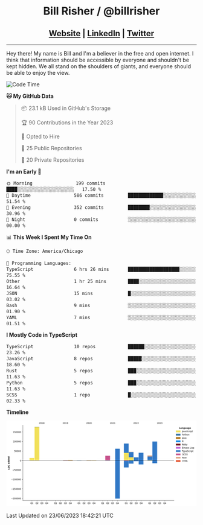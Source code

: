 
<h1 align="center">
    Bill Risher / @billrisher <br />
</h1>
<h2 align="center">
    <a href="https://billrisher.com">Website</a> | <a href="https://linkedin.com/in/william-risher">LinkedIn</a> | <a href="https://twitter.com/billrisher_">Twitter</a> 
 </h2>

---

Hey there! My name is Bill and I'm a believer in the free and open internet. 
I think that information should be accessible by everyone and shouldn't be kept hidden. 
We all stand on the shoulders of giants, and everyone should be able to enjoy the view.

<!--START_SECTION:waka-->
![Code Time](http://img.shields.io/badge/Code%20Time-185%20hrs%2018%20mins-blue)

**🐱 My GitHub Data** 

> 📦 23.1 kB Used in GitHub's Storage 
 > 
> 🏆 90 Contributions in the Year 2023
 > 
> 💼 Opted to Hire
 > 
> 📜 25 Public Repositories 
 > 
> 🔑 20 Private Repositories 
 > 
**I'm an Early 🐤** 

```text
🌞 Morning                199 commits         ████░░░░░░░░░░░░░░░░░░░░░   17.50 % 
🌆 Daytime                586 commits         █████████████░░░░░░░░░░░░   51.54 % 
🌃 Evening                352 commits         ████████░░░░░░░░░░░░░░░░░   30.96 % 
🌙 Night                  0 commits           ░░░░░░░░░░░░░░░░░░░░░░░░░   00.00 % 
```


📊 **This Week I Spent My Time On** 

```text
🕑︎ Time Zone: America/Chicago

💬 Programming Languages: 
TypeScript               6 hrs 26 mins       ███████████████████░░░░░░   75.55 % 
Other                    1 hr 25 mins        ████░░░░░░░░░░░░░░░░░░░░░   16.64 % 
JSON                     15 mins             █░░░░░░░░░░░░░░░░░░░░░░░░   03.02 % 
Bash                     9 mins              ░░░░░░░░░░░░░░░░░░░░░░░░░   01.90 % 
YAML                     7 mins              ░░░░░░░░░░░░░░░░░░░░░░░░░   01.51 % 
```

**I Mostly Code in TypeScript** 

```text
TypeScript               10 repos            ██████░░░░░░░░░░░░░░░░░░░   23.26 % 
JavaScript               8 repos             █████░░░░░░░░░░░░░░░░░░░░   18.60 % 
Rust                     5 repos             ███░░░░░░░░░░░░░░░░░░░░░░   11.63 % 
Python                   5 repos             ███░░░░░░░░░░░░░░░░░░░░░░   11.63 % 
SCSS                     1 repo              █░░░░░░░░░░░░░░░░░░░░░░░░   02.33 % 
```



**Timeline**

![Lines of Code chart](https://raw.githubusercontent.com/billrisher/billrisher/main/assets/bar_graph.png)


 Last Updated on 23/06/2023 18:42:21 UTC
<!--END_SECTION:waka-->
